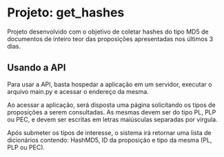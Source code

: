# Projeto: get_hashes

Projeto desenvolvido com o objetivo de coletar hashes do tipo MD5 de documentos de inteiro teor das proposições apresentadas nos últimos 3 dias.

## Usando a API

Para usar a API, basta hospedar a aplicação em um servidor, executar o arquivo main.py e acessar o endereço da mesma.

Ao acessar a aplicação, será disposta uma página solicitando os tipos de proposições a serem consultadas. As mesmas devem ser do tipo PL, PLP ou PEC, e devem ser escritas em letras maiúsculas separadas por vírgula.

Após submeter os tipos de interesse, o sistema irá retornar uma lista de dicionários contendo: HashMD5, ID da proposição e tipo da mesma (PL, PLP ou PEC).
